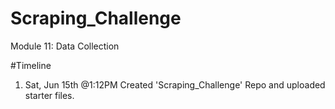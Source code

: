 # Scraping_Challenge
Module 11: Data Collection

#Timeline
1. Sat, Jun 15th @1:12PM Created 'Scraping_Challenge' Repo and uploaded starter files.